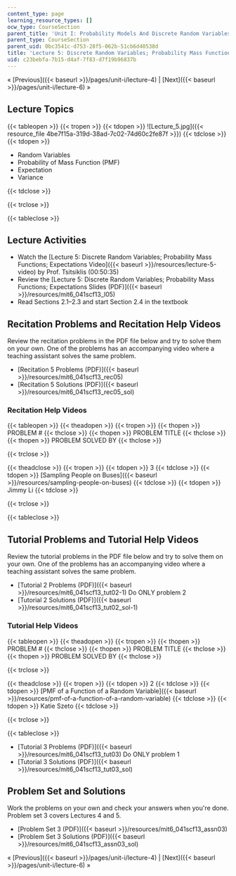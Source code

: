 ```yaml
---
content_type: page
learning_resource_types: []
ocw_type: CourseSection
parent_title: 'Unit I: Probability Models And Discrete Random Variables '
parent_type: CourseSection
parent_uid: 0bc3541c-d753-28f5-062b-51cb6d40538d
title: 'Lecture 5: Discrete Random Variables; Probability Mass Functions; Expectations'
uid: c23bebfa-7b15-d4af-7f83-d7f19b96837b
---
```


« [Previous]({{< baseurl >}}/pages/unit-i/lecture-4) | [Next]({{< baseurl >}}/pages/unit-i/lecture-6) »

Lecture Topics
--------------

{{< tableopen >}}
{{< tropen >}}
{{< tdopen >}}
![Lecture_5.jpg]({{< resource_file 4be7f15a-319d-38ad-7c02-74d60c2fe87f >}})
{{< tdclose >}}
{{< tdopen >}}


*   Random Variables
*   Probability of Mass Function (PMF)
*   Expectation
*   Variance


{{< tdclose >}}

{{< trclose >}}

{{< tableclose >}}

Lecture Activities
------------------

*   Watch the [Lecture 5: Discrete Random Variables; Probability Mass Functions; Expectations Video]({{< baseurl >}}/resources/lecture-5-video) by Prof. Tsitsiklis (00:50:35)
*   Review the [Lecture 5: Discrete Random Variables; Probability Mass Functions; Expectations Slides (PDF)]({{< baseurl >}}/resources/mit6_041scf13_l05)
*   Read Sections 2.1–2.3 and start Section 2.4 in the textbook

Recitation Problems and Recitation Help Videos
----------------------------------------------

Review the recitation problems in the PDF file below and try to solve them on your own. One of the problems has an accompanying video where a teaching assistant solves the same problem.

*   [Recitation 5 Problems (PDF)]({{< baseurl >}}/resources/mit6_041scf13_rec05)
*   [Recitation 5 Solutions (PDF)]({{< baseurl >}}/resources/mit6_041scf13_rec05_sol)

### Recitation Help Videos

{{< tableopen >}}
{{< theadopen >}}
{{< tropen >}}
{{< thopen >}}
PROBLEM #
{{< thclose >}}
{{< thopen >}}
PROBLEM TITLE
{{< thclose >}}
{{< thopen >}}
PROBLEM SOLVED BY
{{< thclose >}}

{{< trclose >}}

{{< theadclose >}}
{{< tropen >}}
{{< tdopen >}}
3
{{< tdclose >}}
{{< tdopen >}}
[Sampling People on Buses]({{< baseurl >}}/resources/sampling-people-on-buses)
{{< tdclose >}}
{{< tdopen >}}
Jimmy Li
{{< tdclose >}}

{{< trclose >}}

{{< tableclose >}}

Tutorial Problems and Tutorial Help Videos
------------------------------------------

Review the tutorial problems in the PDF file below and try to solve them on your own. One of the problems has an accompanying video where a teaching assistant solves the same problem.

*   [Tutorial 2 Problems (PDF)]({{< baseurl >}}/resources/mit6_041scf13_tut02-1) Do ONLY problem 2
*   [Tutorial 2 Solutions (PDF)]({{< baseurl >}}/resources/mit6_041scf13_tut02_sol-1)

### Tutorial Help Videos

{{< tableopen >}}
{{< theadopen >}}
{{< tropen >}}
{{< thopen >}}
PROBLEM #
{{< thclose >}}
{{< thopen >}}
PROBLEM TITLE
{{< thclose >}}
{{< thopen >}}
PROBLEM SOLVED BY
{{< thclose >}}

{{< trclose >}}

{{< theadclose >}}
{{< tropen >}}
{{< tdopen >}}
2
{{< tdclose >}}
{{< tdopen >}}
[PMF of a Function of a Random Variable]({{< baseurl >}}/resources/pmf-of-a-function-of-a-random-variable)
{{< tdclose >}}
{{< tdopen >}}
Katie Szeto
{{< tdclose >}}

{{< trclose >}}

{{< tableclose >}}

*   [Tutorial 3 Problems (PDF)]({{< baseurl >}}/resources/mit6_041scf13_tut03) Do ONLY problem 1
*   [Tutorial 3 Solutions (PDF)]({{< baseurl >}}/resources/mit6_041scf13_tut03_sol)

Problem Set and Solutions
-------------------------

Work the problems on your own and check your answers when you're done. Problem set 3 covers Lectures 4 and 5.

*   [Problem Set 3 (PDF)]({{< baseurl >}}/resources/mit6_041scf13_assn03)
*   [Problem Set 3 Solutions (PDF)]({{< baseurl >}}/resources/mit6_041scf13_assn03_sol)

« [Previous]({{< baseurl >}}/pages/unit-i/lecture-4) | [Next]({{< baseurl >}}/pages/unit-i/lecture-6) »